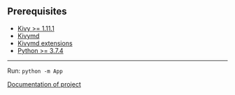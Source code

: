 Prerequisites
-------------

- [Kivy >= 1.11.1](http://kivy.org/#download)
- [Kivymd](https://pypi.org/project/kivymd/)
- [Kivymd extensions](https://pypi.org/project/kivymd-extensions.sweetalert/)
- [Python >= 3.7.4](https://www.python.org/downloads/)

-------------

Run: 
`python -m App`

[Documentation of project](https://financy.minhat.me)
